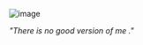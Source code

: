 

![image](https://tenor.com/view/arcane-season-2-jinx-is-sad-gif-10884998157721475027.gif)

*"There is no good version of me ."*
<!---
M0NCATS/M0NCATS is a ✨ special ✨ repository because its `README.md` (this file) appears on your GitHub profile.
You can click the Preview link to take a look at your changes.
--->
